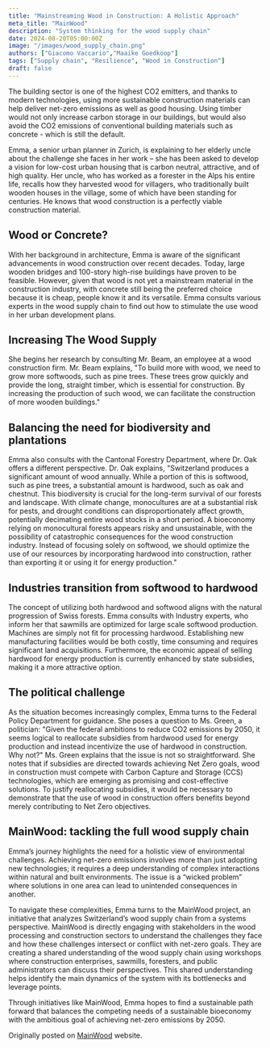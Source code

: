 ```yaml
---
title: "Mainstreaming Wood in Construction: A Holistic Approach"
meta_title: "MainWood"
description: "System thinking for the wood supply chain"
date: 2024-08-20T05:00:00Z
image: "/images/wood_supply_chain.png"
authors: ["Giacomo Vaccario","Maaike Goedkoop"]
tags: ["Supply chain", "Resilience", "Wood in Construction"]
draft: false
---
```


The building sector is one of the highest CO2 emitters, and thanks to modern technologies, using more sustainable construction materials can help deliver net-zero emissions as well as good housing. Using timber would not only increase carbon storage in our buildings, but would also avoid the CO2 emissions of conventional building materials such as concrete - which is still the default.

Emma, a senior urban planner in Zurich, is explaining to her elderly uncle about the challenge she faces in her work – she has been asked to develop a vision for low-cost urban housing that is carbon neutral, attractive, and of high quality. Her uncle, who has worked as a forester in the Alps his entire life, recalls how they harvested wood for villagers, who traditionally built wooden houses in the village, some of which have been standing for centuries. He knows that wood construction is a perfectly viable construction material. 

## Wood or Concrete? 

With her background in architecture, Emma is aware of the significant advancements in wood construction over recent decades. Today, large wooden bridges and 100-story high-rise buildings have proven to be feasible. However, given that wood is not yet a mainstream material in the construction industry, with concrete still being the preferred choice because it is cheap, people know it and its versatile. Emma consults various experts in the wood supply chain to find out how to stimulate the use wood in her urban development plans.

## Increasing The Wood Supply

She begins her research by consulting Mr. Beam, an employee at a wood construction firm. Mr. Beam explains, "To build more with wood, we need to grow more softwoods, such as pine trees. These trees grow quickly and provide the long, straight timber, which is essential for construction. By increasing the production of such wood, we can facilitate the construction of more wooden buildings."

## Balancing the need for biodiversity and plantations

Emma also consults with the Cantonal Forestry Department, where Dr. Oak offers a different perspective. Dr. Oak explains, "Switzerland produces a significant amount of wood annually. While a portion of this is softwood, such as pine trees, a substantial amount is hardwood, such as oak and chestnut. This biodiversity is crucial for the long-term survival of our forests and landscape. With climate change, monocultures are at a substantial risk for pests, and drought conditions can disproportionately affect growth, potentially decimating entire wood stocks in a short period. A bioeconomy relying on monocultural forests appears risky and unsustainable, with the possibility of catastrophic consequences for the wood construction industry. Instead of focusing solely on softwood, we should optimize the use of our resources by incorporating hardwood into construction, rather than exporting it or using it for energy production."

## Industries transition from softwood to hardwood

The concept of utilizing both hardwood and softwood aligns with the natural progression of Swiss forests. Emma consults with Industry experts, who inform her that sawmills are optimized for large scale softwood production. Machines are simply not fit for processing hardwood. Establishing new manufacturing facilities would be both costly, time consuming and requires significant land acquisitions. Furthermore, the economic appeal of selling hardwood for energy production is currently enhanced by state subsidies, making it a more attractive option.

## The political challenge

As the situation becomes increasingly complex, Emma turns to the Federal Policy Department for guidance. She poses a question to Ms. Green, a politician: "Given the federal ambitions to reduce CO2 emissions by 2050, it seems logical to reallocate subsidies from hardwood used for energy production and instead incentivize the use of hardwood in construction. Why not?" Ms. Green explains that the issue is not so straightforward. She notes that if subsidies are directed towards achieving Net Zero goals, wood in construction must compete with Carbon Capture and Storage (CCS) technologies, which are emerging as promising and cost-effective solutions. To justify reallocating subsidies, it would be necessary to demonstrate that the use of wood in construction offers benefits beyond merely contributing to Net Zero objectives.

## MainWood: tackling the full wood supply chain

Emma’s journey highlights the need for a holistic view of environmental challenges. Achieving net-zero emissions involves more than just adopting new technologies; it requires a deep understanding of complex interactions within natural and built environments. The issue is a “wicked problem” where solutions in one area can lead to unintended consequences in another.

To navigate these complexities, Emma turns to the MainWood project, an initiative that analyzes Switzerland’s wood supply chain from a systems perspective. MainWood is directly engaging with stakeholders in the wood processing and construction sectors to understand the challenges they face and how these challenges intersect or conflict with net-zero goals. They are creating a shared understanding of the wood supply chain using workshops where construction enterprises, sawmills, foresters, and public administrators can discuss their perspectives. This shared understanding helps identify the main dynamics of the system with its bottlenecks and leverage points.

Through initiatives like MainWood, Emma hopes to find a sustainable path forward that balances the competing needs of a sustainable bioeconomy with the ambitious goal of achieving net-zero emissions by 2050.

Originally posted on [MainWood](https://www.mainwood.ch/outcomes/mainstreaming-wood-in-constructionnbspa-holistic-approach) website.